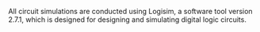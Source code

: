All circuit simulations are conducted using Logisim, a software tool version 2.7.1, which is designed for designing and simulating digital logic circuits. 
